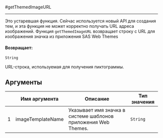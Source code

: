 #getThemedImageURL

---

Это устаревшая функция. Сейчас используется новый API для создания тем, и эта функция не может корректно получать URL адреса изображений.
Функция `getThemedImageURL` возвращает строку с URL для изображения значка из приложения SAS Web Themes

#### Возвращает:

`String`

URL-строка, используемая для получения пиктограммы.

## Аргументы

|  | Имя аргумента | Описание | Тип значения |
| --- | --- | --- | --- |
| 1 | imageTemplateName | Указывает имя значка в системе шаблонов приложения Web Themes. | `String` |

